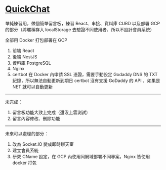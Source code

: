 # [QuickChat](https://quick-chat.eifm.store/)

單純練習用，做個簡單留言板，練習 React、串接、資料庫 CURD 以及部署 GCP 的部分（將暱稱存入 localStorage 去驗證不同使用者，所以不設計會員系統）

全部用 Docker 打包部署在 GCP

1. 前端 React
2. 後端 NestJS
3. 資料庫 PostgreSQL
4. Nginx
5. certbot 在 Docker 內申請 SSL 憑證，需要手動設定 Godaddy DNS 的 TXT 紀錄，所以無法自動更新到期日 certbot 沒有支援 GoDaddy 的 API ，如果是 NET 就可以自動更新

---

未完成：

1. 留言板功能大致上完成（還沒上雲測試）
2. 留言內容修改、刪除功能

---

未來可以處理的部分：

1. 改為 Socket.IO 變成即時聊天室
2. 建立會員系統
3. 研究 CName 設定，在 GCP 內使用同網域部署不同專案，Nginx 皆使用 docker 打包
